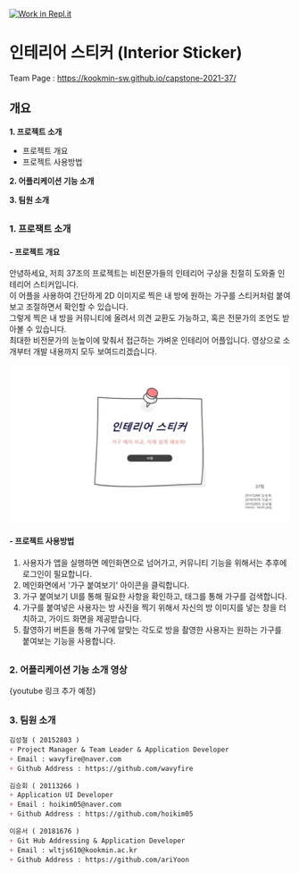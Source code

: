 [![Work in Repl.it](https://classroom.github.com/assets/work-in-replit-14baed9a392b3a25080506f3b7b6d57f295ec2978f6f33ec97e36a161684cbe9.svg)](https://classroom.github.com/online_ide?assignment_repo_id=381076&assignment_repo_type=GroupAssignmentRepo)

# 인테리어 스티커 (Interior Sticker)
Team Page : https://kookmin-sw.github.io/capstone-2021-37/

## 개요
__1. 프로젝트 소개__
   - 프로젝트 개요
   - 프로젝트 사용방법

__2. 어플리케이션 기능 소개__

__3. 팀원 소개__


## 
### 1. 프로잭트 소개

#### - 프로젝트 개요
안녕하세요, 저희 37조의 프로젝트는 비전문가들의 인테리어 구상을 친절히 도와줄 인테리어 스티커입니다.   
이 어플을 사용하여 간단하게 2D 이미지로 찍은 내 방에 원하는 가구를 스티커처럼 붙여보고 조절하면서 확인할 수 있습니다.   
그렇게 찍은 내 방을 커뮤니티에 올려서 의견 교환도 가능하고, 혹은 전문가의 조언도 받아볼 수 있습니다.   
최대한 비전문가의 눈높이에 맞춰서 접근하는 가벼운 인테리어 어플입니다.
영상으로 소개부터 개발 내용까지 모두 보여드리겠습니다.

[![View Video for 37 team](https://github.com/kookmin-sw/capstone-2021-37/blob/master/docs/main%20image.PNG?raw=true)](https://user-images.githubusercontent.com/39540612/114058519-7d6e5600-98ce-11eb-921c-3d671a03da8f.mp4)


#### - 프로젝트 사용방법
   1. 사용자가 앱을 실행하면 메인화면으로 넘어가고, 커뮤니티 기능을 위해서는 추후에 로그인이 필요합니다.
   2. 메인화면에서 '가구 붙여보기' 아이콘을 클릭합니다.
   3. 가구 붙여보기 UI를 통해 필요한 사항을 확인하고, 태그를 통해 가구를 검색합니다.
   4. 가구를 붙여넣은 사용자는 방 사진을 찍기 위해서 자신의 방 이미지를 넣는 창을 터치하고, 가이드 화면을 제공받습니다.
   5. 촬영하기 버튼을 통해 가구에 알맞는 각도로 방을 촬영한 사용자는 원하는 가구를 붙여보는 기능을 사용합니다.
## 

### 2. 어플리케이션 기능 소개 영상
{youtube 링크 추가 예정}
## 
### 3. 팀원 소개
```markdown
김성철 ( 20152803 )
+ Project Manager & Team Leader & Application Developer
+ Email : wavyfire@naver.com 
+ Github Address : https://github.com/wavyfire
```

```markdown
김승회 ( 20113266 )
+ Application UI Developer
+ Email : hoikim05@naver.com
+ Github Address : https://github.com/hoikim05
```

```markdown
이윤서 ( 20181676 )
+ Git Hub Addressing & Application Developer
+ Email : wltjs610@kookmin.ac.kr
+ Github Address : https://github.com/ariYoon
```
## 




